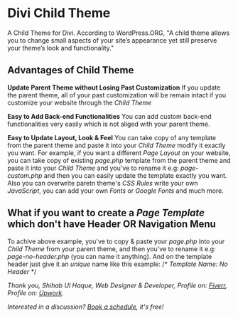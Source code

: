 # Divi Child Theme

A Child Theme for Divi. According to WordPress.ORG, "A child theme allows you to change small aspects of your site’s appearance yet still preserve your theme’s look and functionality."

## Advantages of Child Theme

**Update Parent Theme without Losing Past Customization**
If you update the parent theme, all of your past customization will be remain intact if you customize your website through the *Child Theme*

**Easy to Add Back-end Functionalities**
You can add custom back-end functionalities very easily which is not aliged with your parent theme.

**Easy to Update Layout, Look & Feel**
You can take copy of any template from the parent theme and paste it into your *Child Theme* modify it exactly you want. For example, if you want a different *Page Layout* on your website, you can take copy of existing *page.php* template from the parent theme and paste it into your *Child Theme* and you've to rename it e.g: *page-custom.php* and then you can easily update the template exactly you want. Also you can overwrite paretn theme's *CSS Rules* write your own *JavaScript*, you can add your own *Fonts* or *Google Fonts* and much more.

## What if you want to create a *Page Template* which don't have Header OR Navigation Menu
To achive above example, you've to copy & paste your *page.php* into your *Child Theme* from your parent theme, and then you've to rename it e.g: *page-no-header.php* (you can name it anything). And on the template header just give it an *unique* name like this example:
/\*
 *Template Name: No Header*
 \*/


*Thank you,
Shihab Ul Haque,
Web Designer & Developer,
Profile on: [Fiverr](https://www.fiverr.com/shihabiiuc),
Profile on: [Upwork](https://www.upwork.com/freelancers/~01a9f777bf29c61bb1).*


*Interested in a discussion? [Book a schedule](https://calendly.com/shihabdinajpur/client-meeting/), it's free!*